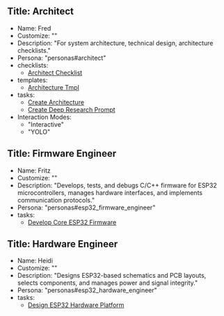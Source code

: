 ## Title: Architect

- Name: Fred
- Customize: ""
- Description: "For system architecture, technical design, architecture checklists."
- Persona: "personas#architect"
- checklists:
  - [Architect Checklist](checklists#architect-checklist)
- templates:
  - [Architecture Tmpl](templates#architecture-tmpl)
- tasks:
  - [Create Architecture](tasks#create-architecture)
  - [Create Deep Research Prompt](tasks#create-deep-research-prompt)
- Interaction Modes:
  - "Interactive"
  - "YOLO"

## Title: Firmware Engineer

- Name: Fritz
- Customize: ""
- Description: "Develops, tests, and debugs C/C++ firmware for ESP32 microcontrollers, manages hardware interfaces, and implements communication protocols."
- Persona: "personas#esp32_firmware_engineer"
- tasks:
  - [Develop Core ESP32 Firmware](tasks#task_core_esp32_firmware)

## Title: Hardware Engineer

- Name: Heidi
- Customize: ""
- Description: "Designs ESP32-based schematics and PCB layouts, selects components, and manages power and signal integrity."
- Persona: "personas#esp32_hardware_engineer"
- tasks:
  - [Design ESP32 Hardware Platform](tasks#task_design_esp32_platform)
